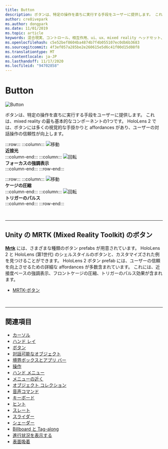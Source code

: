 ```yaml
---
title: Button
description: ボタンは、特定の操作を直ちに実行する手段をユーザーに提供します。 これは、mixed reality の最も基本的なコンポーネントの1つです。
author: cre8ivepark
ms.author: dongpark
ms.date: 11/01/2019
ms.topic: article
keywords: 混合現実、コントロール、相互作用、ui、ux、mixed reality ヘッドセット、windows mixed reality ヘッドセット、virtual reality ヘッドセット、HoloLens、MRTK、Mixed Reality Toolkit、ボタン
ms.openlocfilehash: c5e52bef8604ba4874b7f4b055107ec0db6b3683
ms.sourcegitcommit: 4f3ef057a285be2e260615e5d6c41f00d15d08f8
ms.translationtype: MT
ms.contentlocale: ja-JP
ms.lasthandoff: 11/17/2020
ms.locfileid: "94702858"
---
```

# <a name="button"></a>Button

![Button](images/UX_Hero_Button.jpg)

ボタンは、特定の操作を直ちに実行する手段をユーザーに提供します。 これは、mixed reality の最も基本的なコンポーネントの1つです。 HoloLens 2 では、ボタンには多くの視覚的な手掛かりと affordances があり、ユーザーの対話操作の信頼性が向上します。 


:::row:::
    :::column:::
       ![移動](images/UX_Button_Affordance_ProximityLight.jpg)<br>
       **近接光**<br>
    :::column-end:::
    :::column:::
       ![回転](images/UX_Button_Affordance_FocusHighlight.jpg)<br>
        **フォーカスの強調表示**<br>
    :::column-end:::
:::row-end:::

:::row:::
    :::column:::
       ![移動](images/UX_Button_Affordance_Compression.jpg)<br>
       **ケージの圧縮**<br>
    :::column-end:::
    :::column:::
       ![回転](images/UX_Button_Affordance_Pulse.jpg)<br>
        **トリガーのパルス**<br>
    :::column-end:::
:::row-end:::

<br>


---

## <a name="button-in-mrtkmixed-reality-toolkit-for-unity"></a>Unity の MRTK (Mixed Reality Toolkit) のボタン
**[Mrtk](https://github.com/Microsoft/MixedRealityToolkit-Unity)** には、さまざまな種類のボタン prefabs が用意されています。 HoloLens 2 と HoloLens (第1世代) のシェルスタイルのボタンと、カスタマイズされた例を見つけることができます。 HoloLens 2 ボタン prefab には、ユーザーの信頼を向上させるための詳細な affordances が多数含まれています。 これには、近接度ベースの強調表示、フロントケージの圧縮、トリガーのパルス効果が含まれます。

* [MRTK-ボタン](https://microsoft.github.io/MixedRealityToolkit-Unity/Documentation/README_Button.html)



<br>

---


## <a name="see-also"></a>関連項目

* [カーソル](cursors.md)
* [ハンド レイ](point-and-commit.md)
* [ボタン](button.md)
* [対話可能なオブジェクト](interactable-object.md)
* [境界ボックスとアプリ バー](app-bar-and-bounding-box.md)
* [操作](direct-manipulation.md)
* [ハンド メニュー](hand-menu.md)
* [メニューの近く](near-menu.md)
* [オブジェクト コレクション](object-collection.md)
* [音声コマンド](voice-input.md)
* [キーボード](keyboard.md)
* [ヒント](tooltip.md)
* [スレート](slate.md)
* [スライダー](slider.md)
* [シェーダー](shader.md)
* [Billboard と Tag-along](billboarding-and-tag-along.md)
* [進行状況を表示する](progress.md)
* [表面吸着](surface-magnetism.md)
